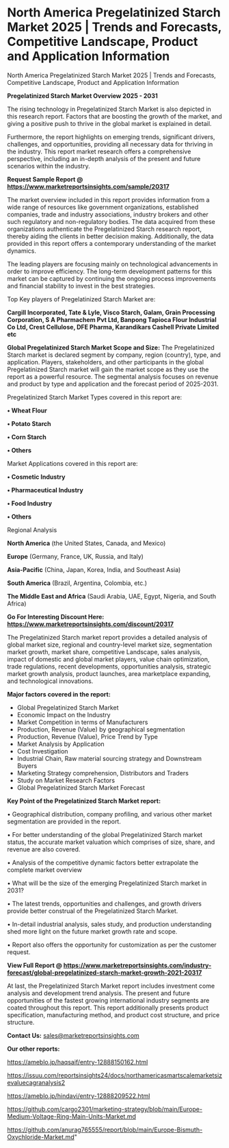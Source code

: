 # North America Pregelatinized Starch Market 2025 | Trends and Forecasts, Competitive Landscape, Product and Application Information
North America Pregelatinized Starch Market 2025 | Trends and Forecasts, Competitive Landscape, Product and Application Information

<Strong> Pregelatinized Starch Market Overview 2025 - 2031</strong>

The rising technology in Pregelatinized Starch Market is also depicted in this research report. Factors that are boosting the growth of the market, and giving a positive push to thrive in the global market is explained in detail.

Furthermore, the report highlights on emerging trends, significant drivers, challenges, and opportunities, providing all necessary data for thriving in the industry. This report market research offers a comprehensive perspective, including an in-depth analysis of the present and future scenarios within the industry.

<strong>Request Sample Report @ <a href=https://www.marketreportsinsights.com/sample/20317>https://www.marketreportsinsights.com/sample/20317</a></strong>

The market overview included in this report provides information from a wide range of resources like government organizations, established companies, trade and industry associations, industry brokers and other such regulatory and non-regulatory bodies. The data acquired from these organizations authenticate the Pregelatinized Starch research report, thereby aiding the clients in better decision making. Additionally, the data provided in this report offers a contemporary understanding of the market dynamics.

The leading players are focusing mainly on technological advancements in order to improve efficiency. The long-term development patterns for this market can be captured by continuing the ongoing process improvements and financial stability to invest in the best strategies.

Top Key players of Pregelatinized Starch Market are:

<strong>Cargill Incorporated, Tate & Lyle, Visco Starch, Galam, Grain Processing Corporation, S A Pharmachem Pvt Ltd, Banpong Tapioca Flour Industrial Co Ltd, Crest Cellulose, DFE Pharma, Karandikars Cashell Private Limited etc</strong>

<strong><b>Global Pregelatinized Starch Market Scope and Size:</b></strong>
The Pregelatinized Starch market is declared segment by company, region (country), type, and application. Players, stakeholders, and other participants in the global Pregelatinized Starch market will gain the market scope as they use the report as a powerful resource. The segmental analysis focuses on revenue and product by type and application and the forecast period of 2025-2031.

Pregelatinized Starch Market Types covered in this report are:

<strong>• Wheat Flour

• Potato Starch

• Corn Starch

• Others</strong>

Market Applications covered in this report are:

<strong>• Cosmetic Industry

• Pharmaceutical Industry

• Food Industry

• Others</strong> 

Regional Analysis

<strong>North America</strong> (the United States, Canada, and Mexico)

<strong>Europe</strong> (Germany, France, UK, Russia, and Italy)

<strong>Asia-Pacific</strong> (China, Japan, Korea, India, and Southeast Asia)

<strong>South America</strong> (Brazil, Argentina, Colombia, etc.)

<strong>The Middle East and Africa</strong> (Saudi Arabia, UAE, Egypt, Nigeria, and South Africa)

<strong>Go For Interesting Discount Here: <a href=https://www.marketreportsinsights.com/discount/20317>https://www.marketreportsinsights.com/discount/20317</a></strong>

The Pregelatinized Starch market report provides a detailed analysis of global market size, regional and country-level market size, segmentation market growth, market share, competitive Landscape, sales analysis, impact of domestic and global market players, value chain optimization, trade regulations, recent developments, opportunities analysis, strategic market growth analysis, product launches, area marketplace expanding, and technological innovations.

<strong><b>Major factors covered in the report:</b></strong>
<ul>
  <li>Global Pregelatinized Starch Market </li>
  <li>Economic Impact on the Industry</li>
  <li>Market Competition in terms of Manufacturers</li>
  <li>Production, Revenue (Value) by geographical segmentation</li>
  <li>Production, Revenue (Value), Price Trend by Type</li>
  <li>Market Analysis by Application</li>
  <li>Cost Investigation</li>
  <li>Industrial Chain, Raw material sourcing strategy and Downstream Buyers</li>
  <li>Marketing Strategy comprehension, Distributors and Traders</li>
  <li>Study on Market Research Factors</li>
  <li>Global Pregelatinized Starch Market Forecast</li>
</ul>

<strong><b>Key Point of the Pregelatinized Starch Market report:</b></strong>

• Geographical distribution, company profiling, and various other market segmentation are provided in the report.

• For better understanding of the global Pregelatinized Starch market status, the accurate market valuation which comprises of size, share, and revenue are also covered.

• Analysis of the competitive dynamic factors better extrapolate the complete market overview

• What will be the size of the emerging Pregelatinized Starch market in 2031?

• The latest trends, opportunities and challenges, and growth drivers provide better construal of the Pregelatinized Starch Market.

• In-detail industrial analysis, sales study, and production understanding shed more light on the future market growth rate and scope.

• Report also offers the opportunity for customization as per the customer request.

<strong><b>View Full Report @ <a href=https://www.marketreportsinsights.com/industry-forecast/global-pregelatinized-starch-market-growth-2021-20317>https://www.marketreportsinsights.com/industry-forecast/global-pregelatinized-starch-market-growth-2021-20317</a></b></strong>


At last, the Pregelatinized Starch Market report includes investment come analysis and development trend analysis. The present and future opportunities of the fastest growing international industry segments are coated throughout this report. This report additionally presents product specification, manufacturing method, and product cost structure, and price structure.

<strong>Contact Us:</strong>
sales@marketreportsinsights.com

<strong>Our other reports:</strong>

<a href=https://ameblo.jp/haqsaif/entry-12888150162.html>https://ameblo.jp/haqsaif/entry-12888150162.html</a>

<a href=https://issuu.com/reportsinsights24/docs/northamericasmartscalemarketsizevaluecagranalysis2>https://issuu.com/reportsinsights24/docs/northamericasmartscalemarketsizevaluecagranalysis2</a>

<a href=https://ameblo.jp/hindavi/entry-12888209522.html>https://ameblo.jp/hindavi/entry-12888209522.html</a>

<a href=https://github.com/cargo2301/marketing-strategy/blob/main/Europe-Medium-Voltage-Ring-Main-Units-Market.md>https://github.com/cargo2301/marketing-strategy/blob/main/Europe-Medium-Voltage-Ring-Main-Units-Market.md</a>

<a href=https://github.com/anurag765555/report/blob/main/Europe-Bismuth-Oxychloride-Market.md>https://github.com/anurag765555/report/blob/main/Europe-Bismuth-Oxychloride-Market.md</a>"
